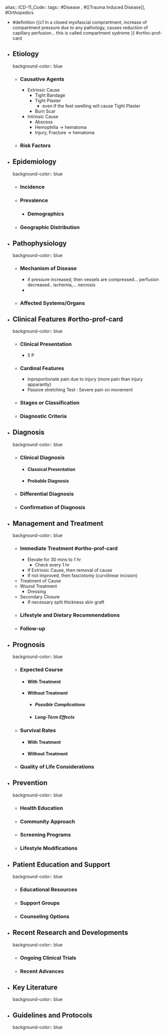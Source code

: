 alias::
ICD-11_Code::
tags:: #Disease , #[[Trauma Induced Disease]], #Orthopedics

- #definition {{c1 In a closed myofascial comprartment, increase of compartment pressure due to any pathology, causes reduction of capillary perfusion... this is called compartment sydrome }} #ortho-prof-card
- ## Etiology
  background-color:: blue
	- ### Causative Agents
		- Extrinsic Cause
			- Tight Bandage
			- Tight Plaster
				- even if the feet swelling will cause Tight Plaster
			- Burn Scar
		- Intrinsic Cause
			- Abscess
			- Hemophilia -> hematoma
			- Injury, Fracture -> hematoma
	- ### Risk Factors
- ## Epidemiology
  background-color:: blue
	- ### Incidence
	- ### Prevalence
		- ### Demographics
	- ### Geographic Distribution
- ## Pathophysiology
  background-color:: blue
	- ### Mechanism of Disease
		- if pressure increased, then vessels are compressed... perfusion decreased.. ischemia,... necrosis
		-
	- ### Affected Systems/Organs
- ## Clinical Features #ortho-prof-card
  background-color:: blue
	- ### Clinical Presentation
		- 5 P
	- ### Cardinal Features
		- Inproportionate pain due to injury (more pain than injury apparantly)
		- Passive stretching Test : Severe pain on movement
	- ### Stages or Classification
	- ### Diagnostic Criteria
- ## Diagnosis
  background-color:: blue
	- ### Clinical Diagnosis
		- #### Classical Presentation
		- #### Probable Diagnosis
	- ### Differential Diagnosis
	- ### Confirmation of Diagnosis
- ## Management and Treatment
  background-color:: blue
	- ### Immediate Treatment #ortho-prof-card
		- Elevate for 30 mins to 1 hr
			- Check every 1 hr
		- If Extrinsic Cause, then removal of cause
		- If not improved, then fasciotomy (curvilinear incision)
	- Treatment of Cause
	- Wound Treatment
		- Dressing
	- Secondary Closure
		- If necessary split thickness skin graft
	- ### Lifestyle and Dietary Recommendations
	- ### Follow-up
- ## Prognosis
  background-color:: blue
	- ### Expected Course
		- #### With Treatment
		- #### Without Treatment
			- ##### Possible Complications
			- ##### Long-Term Effects
	- ### Survival Rates
		- #### With Treatment
		- #### Without Treatment
	- ### Quality of Life Considerations
- ## Prevention
  background-color:: blue
	- ### Health Education
	- ### Community Approach
	- ### Screening Programs
	- ### Lifestyle Modifications
- ## Patient Education and Support
  background-color:: blue
	- ### Educational Resources
	- ### Support Groups
	- ### Counseling Options
- ## Recent Research and Developments
  background-color:: blue
	- ### Ongoing Clinical Trials
	- ### Recent Advances
- ## Key Literature
  background-color:: blue
- ## Guidelines and Protocols
  background-color:: blue